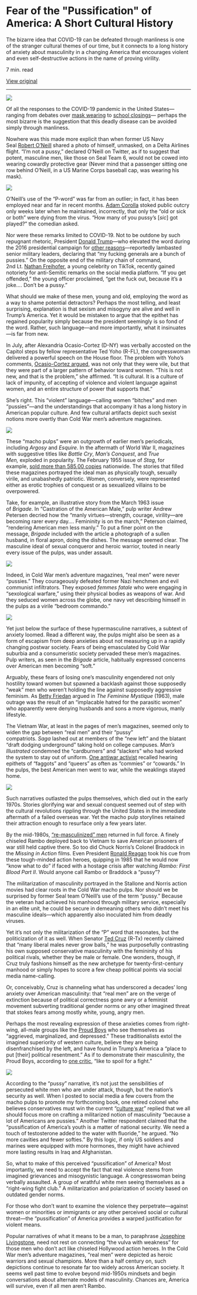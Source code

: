 
# Fear of the "Pussification" of America: A Short Cultural History

The bizarre idea that COVID-19 can be defeated through manliness is one of the stranger cultural themes of our time, but it connects to a long history of anxiety about masculinity in a changing America that encourages violent and even self-destructive actions in the name of proving virility.

7 min. read

[View original](https://www.hnn.us/article/fear-of-the-pussification-of-america-a-short-cultu)

---

![](https://s3.amazonaws.com/cdn.historynewsnetwork.org/sites/default/files/177828-AmericanManhoodPulp.png)

Of all the responses to the COVID-19 pandemic in the United States—ranging from debates over [mask wearing](https://www.cnn.com/2020/07/21/europe/masks-debate-us-europe-asia-intl/index.html) to [school closings](https://www.scientificamerican.com/article/schools-have-no-good-options-for-reopening-during-covid-19/)— perhaps the most bizarre is the suggestion that this deadly disease can be avoided simply through manliness.

Nowhere was this made more explicit than when former US Navy Seal [Robert O’Neill](https://theintercept.com/2020/08/19/robert-oneill-bin-laden-coronavirus-mask-delta/) shared a photo of himself, unmasked, on a Delta Airlines flight. “I’m not a pussy,” declared O’Neill on Twitter, as if to suggest that potent, masculine men, like those on Seal Team 6, would not be cowed into wearing cowardly protective gear (Never mind that a passenger sitting one row behind O’Neill, in a US Marine Corps baseball cap, was wearing his mask).

![](https://s3.amazonaws.com/cdn.historynewsnetwork.org/sites/default/files/177828-RobertO'NeillNotAPussy.png)

O’Neill’s use of the “P-word” was far from an outlier; in fact, it has been employed near and far in recent months. [Adam Corolla](https://www.huffingtonpost.ca/entry/adam-corolla-covid-19-twitter_n_5f4ff030c5b6578026c8c517?ri18n=true&guccounter=1&guce_referrer=aHR0cHM6Ly93d3cuZ29vZ2xlLmNvbS8&guce_referrer_sig=AQAAAAb5LGRd1pAl0ZRjk-iIbR350fXEbzZOb6dYvbwtBjQ69baAlfyPoyHg-tOeMjDc836SScb6oezWxyq4KHpXQwdZY6fAWMm4fXKhhTAbsF6Pos8VpnWL9iGSWYobdeZP7syYcVFLR0qjJi1J4MJ4VOdmXCNpykIkt_IFhPGT9DCf) stoked public outcry only weeks later when he maintained, incorrectly, that only the “old or sick or both” were dying from the virus. “How many of you pussy’s [_sic_] got played?” the comedian asked.

Nor were these remarks limited to COVID-19. Not to be outdone by such repugnant rhetoric, President [Donald Trump](https://www.newyorker.com/news/daily-comment/bob-woodward-on-a-nightmare-presidency?utm_source=onsite-share&utm_medium=email&utm_campaign=onsite-share&utm_brand=the-new-yorker)—who elevated the word during the 2016 presidential campaign for [other reasons](https://www.nytimes.com/2016/10/08/us/donald-trump-tape-transcript.html)—reportedly lambasted senior military leaders, declaring that “my fucking generals are a bunch of pussies.” On the opposite end of the military chain of command, 2nd Lt. [Nathan Freihofer](https://www.businessinsider.com/army-officer-tiktok-video-joking-about-holocaust-2020-8), a young celebrity on TikTok, recently gained notoriety for anti-Semitic remarks on the social media platform. “If you get offended,” the young officer proclaimed, “get the fuck out, because it’s a joke…. Don’t be a pussy.”

What should we make of these men, young and old, employing the word as a way to shame potential detractors? Perhaps the most telling, and least surprising, explanation is that sexism and misogyny are alive and well in Trump’s America. Yet it would be mistaken to argue that the epithet has regained popularity simply because the president seemingly is so fond of the word. Rather, such language—and more importantly, what it insinuates—is far from new. 

In July, after Alexandria Ocasio-Cortez (D-NY) was verbally accosted on the Capitol steps by fellow representative Ted Yoho (R-FL), the congresswoman delivered a powerful speech on the House floor. The problem with Yoho’s comments, [Ocasio-Cortez argued](https://www.rev.com/blog/transcripts/rep-alexandria-ocasio-cortez-floor-speech-about-yoho-remarks-july-23), was not only that they were vile, but that they were part of a larger pattern of behavior toward women. “This is not new, and that is the problem,” she affirmed. “It is cultural. It is a culture of lack of impunity, of accepting of violence and violent language against women, and an entire structure of power that supports that.”

She’s right. This “violent” language—calling women “bitches” and men “pussies”—and the understandings that accompany it has a long history in American popular culture. And few cultural artifacts depict such sexist notions more overtly than Cold War men’s adventure magazines.

![](https://s3.amazonaws.com/cdn.historynewsnetwork.org/sites/default/files/177828-AmericanManhoodFebruary1953.jpg)

These “macho pulps” were an outgrowth of earlier men’s periodicals, including _Argosy_ and _Esquire_. In the aftermath of World War II, magazines with suggestive titles like _Battle Cry_, _Man’s Conquest_, and _True Men,_ exploded in popularity. The February 1955 issue of _Stag_, for example, [sold more than 585,00 copies](https://sites.lib.jmu.edu/circulating/visualizations/) nationwide. The stories that filled these magazines portrayed the ideal man as physically tough, sexually virile, and unabashedly patriotic. Women, conversely, were represented either as erotic trophies of conquest or as sexualized villains to be overpowered.

Take, for example, an illustrative story from the March 1963 issue of _Brigade_. In “Castration of the American Male,” pulp writer Andrew Petersen decried how the “manly virtues—strength, courage, virility—are becoming rarer every day…. Femininity is on the march,” Peterson claimed, “rendering American men less manly.” To put a finer point on the message, _Brigade_ included with the article a photograph of a sullen husband, in floral apron, doing the dishes. The message seemed clear. The masculine ideal of sexual conqueror and heroic warrior, touted in nearly every issue of the pulps, was under assault.

![](https://s3.amazonaws.com/cdn.historynewsnetwork.org/sites/default/files/177828-MenMay1962.jpg)

Indeed, in Cold War men’s adventure magazines, “real men” were never “pussies.” They courageously defeated former Nazi henchmen and evil communist infiltrators. They exposed _femmes fatale_ who were engaging in “sexological warfare,” using their physical bodies as weapons of war. And they seduced women across the globe, one navy vet describing himself in the pulps as a virile “bedroom commando.”

![](https://s3.amazonaws.com/cdn.historynewsnetwork.org/sites/default/files/177828-MansIllustratedSeptember1965.jpg)

Yet just below the surface of these hypermasculine narratives, a subtext of anxiety loomed. Read a different way, the pulps might also be seen as a form of escapism from deep anxieties about not measuring up in a rapidly changing postwar society. Fears of being emasculated by Cold War suburbia and a consumeristic society pervaded these men’s magazines. Pulp writers, as seen in the _Brigade_ article, habitually expressed concerns over American men becoming “soft.”

Arguably, these fears of losing one’s masculinity engendered not only hostility toward women but spawned a backlash against those supposedly “weak” men who weren’t holding the line against supposedly aggressive feminism. As [Betty Friedan](https://www.amazon.com/Feminine-Mystique-50th-Anniversary/dp/0393346781/ref=sr_1_1?dchild=1&keywords=The+Feminine+Mystique&qid=1600279278&s=books&sr=1-1) argued in _The Feminine Mystique_ (1963), male outrage was the result of an “implacable hatred for the parasitic women” who apparently were denying husbands and sons a more vigorous, manly lifestyle.

The Vietnam War, at least in the pages of men’s magazines, seemed only to widen the gap between “real men” and their “pussy” compatriots. _Saga_ lashed out at members of the “new left” and the blatant “draft dodging underground” taking hold on college campuses. _Man’s Illustrated_ condemned the “cardburners” and “slackers” who had worked the system to stay out of uniform. [One antiwar activist](https://www.amazon.com/Choice-Heroes-Changing-American-Manhood/dp/0395322081/ref=sr_1_1?dchild=1&keywords=Mark+Gerzon%2C+A+Choice+of+Heroes&qid=1600277151&sr=8-1) recalled hearing epithets of “faggots” and “queers” as often as “commies” or “cowards.” In the pulps, the best American men went to war, while the weaklings stayed home.

![](https://s3.amazonaws.com/cdn.historynewsnetwork.org/sites/default/files/177828-Bluebook1968.jpg)

Such narratives outlasted the pulps themselves, which died out in the early 1970s. Stories glorifying war and sexual conquest seemed out of step with the cultural revolutions rippling through the United States in the immediate aftermath of a failed overseas war. Yet the macho pulp storylines retained their attraction enough to resurface only a few years later.

By the mid-1980s, [“re-masculinized” men](https://www.amazon.com/Remasculinization-America-Vietnam-Theories-Contempo/dp/0253205301/ref=sr_1_1?dchild=1&keywords=The+Remasculinization+of+America%3A+Gender&qid=1600279209&sr=8-1) returned in full force. A finely chiseled Rambo deployed back to Vietnam to save American prisoners of war still held captive there. So too did Chuck Norris’s Colonel Braddock in the _Missing in Action_ films. Even President [Ronald Reagan](https://www.latimes.com/archives/la-xpm-1985-07-01-mn-10009-story.html) took his cue from these tough-minded action heroes, quipping in 1985 that he would now “know what to do” if faced with a hostage crisis after watching _Rambo: First Blood Part II_. Would anyone call Rambo or Braddock a “pussy”?

The militarization of masculinity portrayed in the Stallone and Norris action movies had clear roots in the Cold War macho pulps. Nor should we be surprised by former Seal team O’Neill’s use of the term “pussy.” Because the veteran had achieved his manhood through military service, especially in an elite unit, he could be secure in demeaning others who didn’t meet his masculine ideals—which apparently also inoculated him from deadly viruses. 

Yet it’s not only the militarization of the “P” word that resonates, but the politicization of it as well. When Senator [Ted Cruz](https://thehill.com/homenews/senate/516066-ted-cruz-many-liberal-males-never-grow-balls) (R-Tx) recently claimed that “many liberal males never grow balls,” he was purposefully contrasting his own supposed conservative masculinity with the femininity of his political rivals, whether they be male or female. One wonders, though, if Cruz truly fashions himself as the new archetype for twenty-first-century manhood or simply hopes to score a few cheap political points via social media name-calling.

Or, conceivably, Cruz is channeling what has underscored a decades’ long anxiety over American masculinity: that “real men” are on the verge of extinction because of political correctness gone awry or a feminist movement subverting traditional gender norms or any other imagined threat that stokes fears among mostly white, young, angry men.

Perhaps the most revealing expression of these anxieties comes from right-wing, all-male groups like the [Proud Boys](https://www.thisamericanlife.org/626/white-haze) who see themselves as “aggrieved, marginalized, and depressed.” These traditionalists extol the imagined superiority of western culture, believe they are being disenfranchised by the left, and have found in Trump’s America a “place to put [their] political resentment.” As if to demonstrate their masculinity, the Proud Boys, according to [one critic](https://www.mlive.com/news/kalamazoo/2020/09/why-the-proud-boys-visited-kalamazoo.html), “like to spoil for a fight.”

![](https://s3.amazonaws.com/cdn.historynewsnetwork.org/sites/default/files/177828-StagMarch1968.jpg)

According to the “pussy” narrative, it’s not just the sensibilities of persecuted white men who are under attack, though, but the nation’s security as well. When I posted to social media a few covers from the macho pulps to promote my forthcoming book, one retired colonel who believes conservatives must win the current “[culture war](https://townhall.com/columnists/kurtschlichter/2020/09/14/conservatives-crushing-counterattack-in-the-culture-war-n2576095)” replied that we all should focus more on crafting a militarized notion of masculinity “because a lot of Americans are pussies.” Another Twitter respondent claimed that the “pussification of America’s youth is a matter of national security. We need a touch of testosterone added to the water with fluoride,” he argued. “No more cavities and fewer softies.” By this logic, if only US soldiers and marines were equipped with more hormones, they might have achieved more lasting results in Iraq and Afghanistan.

So, what to make of this perceived “pussification” of America? Most importantly, we need to accept the fact that real violence stems from imagined grievances and misogynistic language. A congresswoman being verbally assaulted. A group of wrathful white men seeing themselves as a “right-wing fight club.” A militarization and polarization of society based on outdated gender norms.

For those who don’t want to examine the violence they perpetrate—against women or minorities or immigrants or any other perceived social or cultural threat—the “pussification” of America provides a warped justification for violent means.

Popular narratives of what it means to be a man, to paraphrase [Josephine Livingstone](https://newrepublic.com/article/140063/problem-pussy), need not rest on connecting “the vulva with weakness” for those men who don’t act like chiseled Hollywood action heroes. In the Cold War men’s adventure magazines, “real men” were depicted as heroic warriors and sexual champions. More than a half century on, such depictions continue to resonate far too widely across American society. It seems well past time to evolve beyond mid-1950s mindsets and begin conversations about alternate models of masculinity. Chances are, America will survive, even if all men aren’t Rambo.